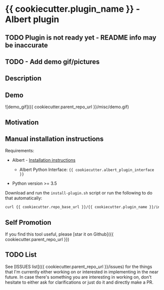 # {{ cookiecutter.plugin_name }} - Albert plugin

## TODO Plugin is not ready yet - README info may be inaccurate
## TODO - Add demo gif/pictures

## Description

## Demo

![demo_gif]({{ cookiecutter.parent_repo_url }}/misc/demo.gif)

## Motivation

## Manual installation instructions

Requirements:

- Albert - [Installation instructions](https://albertlauncher.github.io/docs/installing/)
    - Albert Python Interface: ``{{ cookiecutter.albert_plugin_interface }}``

- Python version >= 3.5

Download and run the ``install-plugin.sh`` script or run the following to do
that automatically:

```sh
curl {{ cookiecutter.repo_base_url }}/{{ cookiecutter.plugin_name }}/install-plugin.sh | bash
```

## Self Promotion

If you find this tool useful, please [star it on Github]({{ cookiecutter.parent_repo_url }})

## TODO List

See [ISSUES list]({{ cookiecutter.parent_repo_url }}/issues) for the things that
I'm currently either working on or interested in implementing in the near
future. In case there's something you are interesting in working on, don't
hesitate to either ask for clarifications or just do it and directly make a PR.
